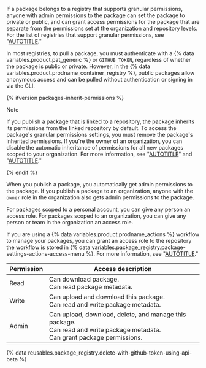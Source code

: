 If a package belongs to a registry that supports granular permissions, anyone with admin permissions to the package can set the package to private or public, and can grant access permissions for the package that are separate from the permissions set at the organization and repository levels. For the list of registries that support granular permissions, see "[AUTOTITLE](/packages/learn-github-packages/about-permissions-for-github-packages#granular-permissions-for-userorganization-scoped-packages)."

In most registries, to pull a package, you must authenticate with a {% data variables.product.pat_generic %} or `GITHUB_TOKEN`, regardless of whether the package is public or private. However, in the {% data variables.product.prodname_container_registry %}, public packages allow anonymous access and can be pulled without authentication or signing in via the CLI.

{% ifversion packages-inherit-permissions %}

> [!NOTE]
> If you publish a package that is linked to a repository, the package inherits its permissions from the linked repository by default. To access the package's granular permissions settings, you must remove the package's inherited permissions. If you're the owner of an organization, you can disable the automatic inheritance of permissions for all new packages scoped to your organization. For more information, see "[AUTOTITLE](/packages/learn-github-packages/configuring-a-packages-access-control-and-visibility#selecting-whether-a-package-inherits-permissions-from-a-repository)" and "[AUTOTITLE](/packages/learn-github-packages/configuring-a-packages-access-control-and-visibility#disabling-automatic-inheritance-of-access-permissions-in-an-organization)."

{% endif %}

When you publish a package, you automatically get admin permissions to the package. If you publish a package to an organization, anyone with the `owner` role in the organization also gets admin permissions to the package.

For packages scoped to a personal account, you can give any person an access role. For packages scoped to an organization, you can give any person or team in the organization an access role.

If you are using a {% data variables.product.prodname_actions %} workflow to manage your packages, you can grant an access role to the repository the workflow is stored in {% data variables.package_registry.package-settings-actions-access-menu %}. For more information, see "[AUTOTITLE](/packages/learn-github-packages/configuring-a-packages-access-control-and-visibility#ensuring-workflow-access-to-your-package)."

| Permission | Access description |
|------------|--------------------|
| Read       | Can download package. <br> Can read package metadata. |
| Write      | Can upload and download this package. <br> Can read and write package metadata. |
| Admin      | Can upload, download, delete, and manage this package. <br> Can read and write package metadata. <br> Can grant package permissions.

{% data reusables.package_registry.delete-with-github-token-using-api-beta %}
